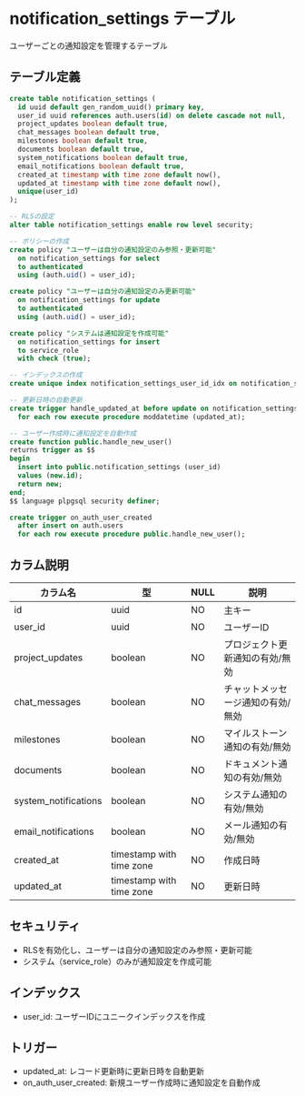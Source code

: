 # notification_settings テーブル

ユーザーごとの通知設定を管理するテーブル

## テーブル定義

```sql
create table notification_settings (
  id uuid default gen_random_uuid() primary key,
  user_id uuid references auth.users(id) on delete cascade not null,
  project_updates boolean default true,
  chat_messages boolean default true,
  milestones boolean default true,
  documents boolean default true,
  system_notifications boolean default true,
  email_notifications boolean default true,
  created_at timestamp with time zone default now(),
  updated_at timestamp with time zone default now(),
  unique(user_id)
);

-- RLSの設定
alter table notification_settings enable row level security;

-- ポリシーの作成
create policy "ユーザーは自分の通知設定のみ参照・更新可能"
  on notification_settings for select
  to authenticated
  using (auth.uid() = user_id);

create policy "ユーザーは自分の通知設定のみ更新可能"
  on notification_settings for update
  to authenticated
  using (auth.uid() = user_id);

create policy "システムは通知設定を作成可能"
  on notification_settings for insert
  to service_role
  with check (true);

-- インデックスの作成
create unique index notification_settings_user_id_idx on notification_settings(user_id);

-- 更新日時の自動更新
create trigger handle_updated_at before update on notification_settings
  for each row execute procedure moddatetime (updated_at);

-- ユーザー作成時に通知設定を自動作成
create function public.handle_new_user()
returns trigger as $$
begin
  insert into public.notification_settings (user_id)
  values (new.id);
  return new;
end;
$$ language plpgsql security definer;

create trigger on_auth_user_created
  after insert on auth.users
  for each row execute procedure public.handle_new_user();
```

## カラム説明

| カラム名 | 型 | NULL | 説明 |
|----------|------|------|------|
| id | uuid | NO | 主キー |
| user_id | uuid | NO | ユーザーID |
| project_updates | boolean | NO | プロジェクト更新通知の有効/無効 |
| chat_messages | boolean | NO | チャットメッセージ通知の有効/無効 |
| milestones | boolean | NO | マイルストーン通知の有効/無効 |
| documents | boolean | NO | ドキュメント通知の有効/無効 |
| system_notifications | boolean | NO | システム通知の有効/無効 |
| email_notifications | boolean | NO | メール通知の有効/無効 |
| created_at | timestamp with time zone | NO | 作成日時 |
| updated_at | timestamp with time zone | NO | 更新日時 |

## セキュリティ

- RLSを有効化し、ユーザーは自分の通知設定のみ参照・更新可能
- システム（service_role）のみが通知設定を作成可能

## インデックス

- user_id: ユーザーIDにユニークインデックスを作成

## トリガー

- updated_at: レコード更新時に更新日時を自動更新
- on_auth_user_created: 新規ユーザー作成時に通知設定を自動作成 